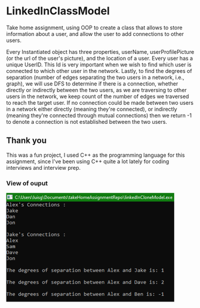 # LinkedInClassModel
Take home assignment, using OOP to create a class that allows to store information about a user, and allow the user to add connections to other users.

Every Instantiated object has three properties, userName, userProfilePicture (or the url of the user's picture), and the location of a user.
Every user has a unique UserID. This Id is very important when we wish to find which user is connected to which other user in the network.
Lastly, to find the degrees of separation (number of edges separating the two users in a network, i.e., graph), we will use DFS to determine if 
there is a connection, whether directly or indirectly between the two users, as we are traversing to other users in the network, we keep count of the
number of edges we traversed to reach the target user. If no connection could be made between two users in a network either directly (meaning they're connected), 
or indirectly (meaning they're connected through mutual connections) then we return -1 to denote a connection is not established between the two users.

## Thank you
This was a fun project, I used C++ as the programming language for this assignment, since I've been using C++ quite a lot lately for coding interviews and interview prep.

### View of ouput
<img src="outputPic.png" width=450><br><br>
